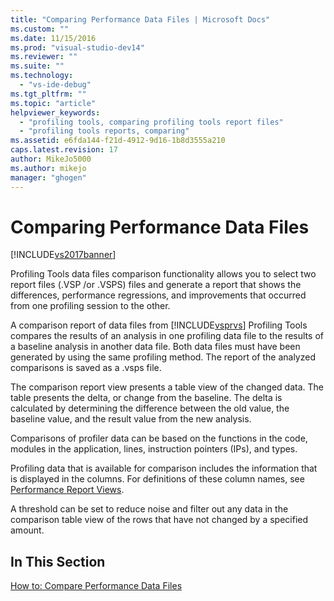 ```yaml
---
title: "Comparing Performance Data Files | Microsoft Docs"
ms.custom: ""
ms.date: 11/15/2016
ms.prod: "visual-studio-dev14"
ms.reviewer: ""
ms.suite: ""
ms.technology: 
  - "vs-ide-debug"
ms.tgt_pltfrm: ""
ms.topic: "article"
helpviewer_keywords: 
  - "profiling tools, comparing profiling tools report files"
  - "profiling tools reports, comparing"
ms.assetid: e6fda144-f21d-4912-9d16-1b8d3555a210
caps.latest.revision: 17
author: MikeJo5000
ms.author: mikejo
manager: "ghogen"
---
```

# Comparing Performance Data Files
[!INCLUDE[vs2017banner](../includes/vs2017banner.md)]

Profiling Tools data files comparison functionality allows you to select two report files (.VSP /or .VSPS) files and generate a report that shows the differences, performance regressions, and improvements that occurred from one profiling session to the other.  
  
 A comparison report of data files from [!INCLUDE[vsprvs](../includes/vsprvs-md.md)] Profiling Tools compares the results of an analysis in one profiling data file to the results of a baseline analysis in another data file. Both data files must have been generated by using the same profiling method. The report of the analyzed comparisons is saved as a .vsps file.  
  
 The comparison report view presents a table view of the changed data. The table presents the delta, or change from the baseline. The delta is calculated by determining the difference between the old value, the baseline value, and the result value from the new analysis.  
  
 Comparisons of profiler data can be based on the functions in the code, modules in the application, lines, instruction pointers (IPs), and types.  
  
 Profiling data that is available for comparison includes the information that is displayed in the columns. For definitions of these column names, see [Performance Report Views](../profiling/performance-report-views.md).  
  
 A threshold can be set to reduce noise and filter out any data in the comparison table view of the rows that have not changed by a specified amount.  
  
## In This Section  
 [How to: Compare Performance Data Files](../profiling/how-to-compare-performance-data-files.md)



